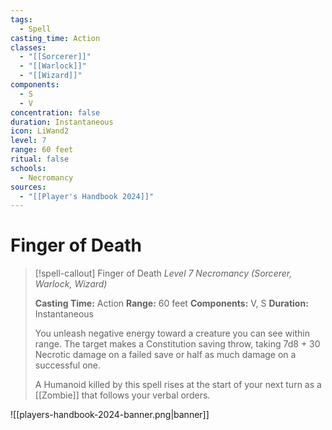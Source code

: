 ```yaml
---
tags:
  - Spell
casting_time: Action
classes:
  - "[[Sorcerer]]"
  - "[[Warlock]]"
  - "[[Wizard]]"
components:
  - S
  - V
concentration: false
duration: Instantaneous
icon: LiWand2
level: 7
range: 60 feet
ritual: false
schools:
  - Necromancy
sources:
  - "[[Player's Handbook 2024]]"
---
```


# Finger of Death

>[!spell-callout] Finger of Death
>_Level 7 Necromancy (Sorcerer, Warlock, Wizard)_
>
>**Casting Time:** Action
>**Range:** 60 feet
>**Components:** V, S
>**Duration:** Instantaneous
>
>You unleash negative energy toward a creature you can see within range. The target makes a Constitution saving throw, taking 7d8 + 30 Necrotic damage on a failed save or half as much damage on a successful one.
>
>A Humanoid killed by this spell rises at the start of your next turn as a [[Zombie]] that follows your verbal orders.


![[players-handbook-2024-banner.png|banner]]
